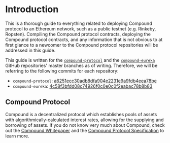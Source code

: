 # Introduction

This is a thorough guide to everything related to deploying Compound protocol to an Ethereum network, such as a public testnet (e.g. Rinkeby, Ropsten). Compiling the Compound protocol contracts, deploying the Compound protocol contracts, and any information that is not obvious to at first glance to a newcomer to the Compound protocol repositories will be addressed in this guide.

This guide is written for the [`compound-protocol`](https://github.com/compound-finance/compound-protocol) and the [`compound-eureka`](https://github.com/compound-finance/compound-eureka) GitHub repositories' master branches as of writing. Therefore, we will be referring to the following commits for each repository:
  * `compound-protocol`: [a6251ecc30adb8dfa904e2231e9a9fdb4eea78be](https://github.com/compound-finance/compound-protocol/tree/a6251ecc30adb8dfa904e2231e9a9fdb4eea78be)
  * `compound-eureka`: [4c58f3bfdd08c74926f0c0e0c0f2eabac78b8b83](https://github.com/compound-finance/compound-eureka/tree/4c58f3bfdd08c74926f0c0e0c0f2eabac78b8b83)

## Compound Protocol

Compound is a decentralized protocol which establishes pools of assets with algorithmically-calculated interest rates, allowing for the supplying and borrowing of assets. If you do not know very much about Compound, check out the [Compound Whitepaper](https://compound.finance/documents/Compound.Whitepaper.pdf) and the [Compound Protocol Specification](https://github.com/compound-finance/compound-protocol/tree/master/docs/CompoundProtocol.pdf) to learn more.



